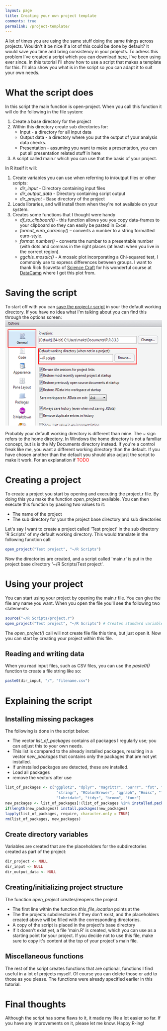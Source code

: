 ```yaml
---
layout: page
title: Creating your own project template
comments: true
permalink: /project-template/
---
```

A lot of times you are using the same stuff doing the same things across projects. Wouldn't it be nice if a lot of this could be done by default? It would save you time and bring consistency in your projects. To adress this problem I've created a script which you can download [here](https://gist.github.com/mark-me/9815ffab041a5aebd410d21343a8128c/archive/c549cbe56722178053010e47a98c9100b19cbbab.zip), I've been using ever since. In this tutorial I'll show how to use a script that makes a template for this. I'll also show you what is in the script so you can adapt it to suit your own needs.

# What the script does

In this script the main function is open-project. When you call this function it will do the following in the file system:

1.  Create a base directory for the project
2.  Within this directory create sub directories for:
    *   Input - a directory for all input data
    *   Output data - a directory where you put the output of your analysis data checks.
    *   Presentation - assuming you want to make a presentation, you can put all presentation related stuff in here
3.  A script called main.r which you can use that the basis of your project.

In R itself it will:

1.  Create variables you can use when referring to in/output files or other scripts:
    *   _dir_input_ - Directory containing input files
    *   _dir_output_data_ - Directory containing script output
    *   _dir_project_ - Base directory of the project
2.  Loads libraries, and will install them when they're not available on your system.
3.  Creates some functions that I thought were handy
    *   _df_to_clipboard()_ - this function allows you you copy data-frames to your clipboard so they can easily be pasted in Excel.
    *   _format_euro_currency()_ – converts a number to a string formatted euro-style.
    *   _format_number()_ - converts the number to a presentable number (with dots and commas in the right places (at least: when you live in the correct region).
    *   _ggchis_mosaic()_ - A mosaic plot incorporating a Chi-squared test, I commonly use to express differences between groups. I want to thank Rick Scavetta of [Science Craft](http://www.science-craft.com/) for his wonderful course at [DataCamp](https://www.datacamp.com/courses/data-visualization-with-ggplot2-2) where I got this plot from.

# Saving the script

To start off with you can [save the project.r script](https://github.com/mark-me/The-R-Pages/blob/master/project.r) in your the default working directory. If you have no idea what I'm talking about you can find this through the options screen: 
<img src="/_pages/tutorials/working_directory_setting.png" alt="Character appearance" width="575" height="340" align="centre"/>

Probably your default working directory is different than mine. The ~ sign refers to the home directory. In Windows the home directory is not a familiar concept, but is is the My Documents directory instead. If you're a control freak like me, you want a different working directory than the default. If you have chosen another than the default you should also adjust the script to make it work. For an explanation if <span style="color:#ff0000;">TODO</span>

# Creating a project

To create a project you start by opening and executing the project.r file. By doing this you make the function _open_project_ available. You can then execute this function by passing two values to it:

*   The name of the project
*   The sub directory for your the project base directory and sub directories

Let's say I want to create a project called 'Test project' in the sub directory 'R Scripts' of my default working directory. This would translate in the following function call: 

```r
open_project("Test project", "~/R Scripts")
```

Now the directories are created, and a script called 'main.r' is put in the project base directory '~/R Scripts/Test project'.

# Using your project

You can start using your project by opening the main.r file. You can give the file any name you want. When you open the file you'll see the following two statements: 

```r
source("~/R Scripts/project.r")
open_project("Test project", "~/R Scripts") # Creates standard variables and functions 
```

The _open_project()_ call will not create file file this time, but just open it. Now you can start by creating your project within this file.

## Reading and writing data

When you read input files, such as CSV files, you can use the _paste0()_ function to create a file string like so: 

```r
paste0(dir_input, "/", "filename.csv")
```

# Explaining the script

## Installing missing packages

The following is done in the script below:

* The vector _list_of_packages_ contains all packages I regularly use; you can adjust this to your own needs. 
* This list is compared to the already installed packages, resulting in a vector _new_packages_ that contains only the packages that are not yet installed. 
* If uninstalled packages are detected, these are installed.
* Load all packages
* remove the vectors after use

```r
list_of_packages <- c("ggplot2", "dplyr", "magrittr", "purrr", "fst", "ggmap", "ggthemes", "reshape2", "scales", "xlsx",
                       "stringr", "RColorBrewer", "qgraph", "Hmisc", "factoextra", "cluster", "kimisc", "ggrepel", "class",
                       "lubridate", "tidyr", "broom", "funr")
new_packages <- list_of_packages[!(list_of_packages %in% installed.packages()[,"Package"])]
if(length(new_packages)) install.packages(new_packages)
lapply(list_of_packages, require, character.only = TRUE)
rm(list_of_packages, new_packages)
```

## Create directory variables

Variables are created that are the placeholders for the subdirectories created as part of the project:
```r
dir_project <- NULL
dir_input <- NULL
dir_output_data <- NULL
```

## Creating/initializing project structure

The function _open_project_ creates/reopens the project. 

* The first line within the function _this_file_location_ points at the  
* The the projects subdirectories if they don't exist, and the placeholders created above will be filled with the corresponding directories.
* A copy of the script is placed in the project's base directory
* If it doesn't exist yet, a file 'main.R' is created, which you can use as a starting point for your project. If you decide not to use this file, make sure to copy it's content at the top of your project's main file.

## Miscellaneous functions

The rest of the script creates functions that are optional, functions I find useful in a lot of projects myself. Of course you can delete those or add to those as you please. The functions were already specified earlier in this tutorial.

# Final thoughts

Although the script has some flaws to it, it made my life a lot easier so far. If you have any improvements on it, please let me know. Happy R-ing!
